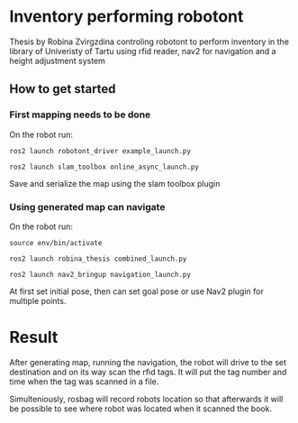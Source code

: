 # Inventory performing robotont 

Thesis by Robina Zvirgzdina controling robotont to perform inventory in the library of Univeristy of Tartu using rfid reader, nav2 for navigation and a height adjustment system

## How to get started

### First mapping needs to be done

On the robot run:

```
ros2 launch robotont_driver example_launch.py

ros2 launch slam_toolbox online_async_launch.py
```

Save and serialize the map using the slam toolbox plugin 

### Using generated map can navigate

On the robot run:

```
source env/bin/activate

ros2 launch robina_thesis combined_launch.py

ros2 launch nav2_bringup navigation_launch.py
```

At first set initial pose, then can set goal pose or use Nav2 plugin for multiple points.

# Result

After generating map, running the navigation, the robot will drive to the set destination and on its way scan the rfid tags. It will put the tag number and time when the tag was scanned in a file. 

Simulteniously, rosbag will record robots location so that afterwards it will be possible to see where robot was located when it scanned the book. 
